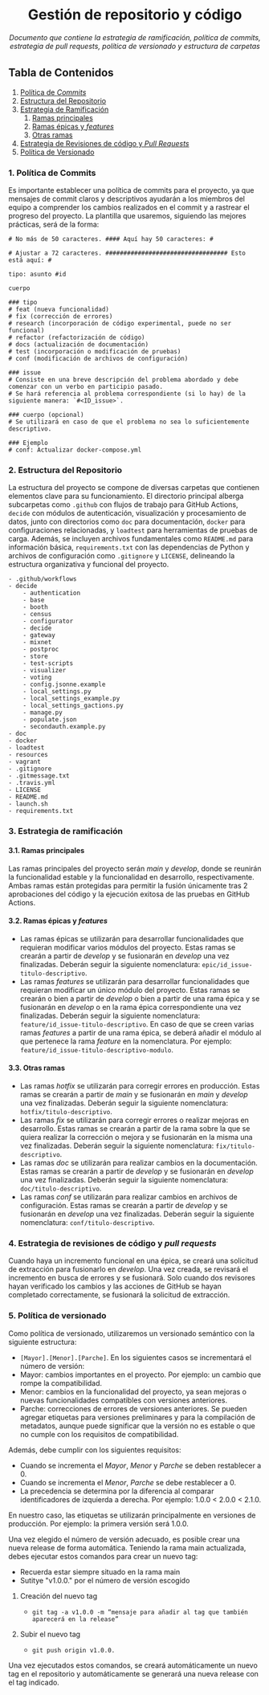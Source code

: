 <h1 align="center">Gestión de repositorio y código</h1>
<h6 align="center">Documento que contiene la estrategia de ramificación, política de commits, estrategia de pull requests, política de versionado y estructura de carpetas</h6>

## Tabla de Contenidos

1. [Política de *Commits*](#id1)
2. [Estructura del Repositorio](#id2)
3. [Estrategia de Ramificación](#id3)
    1. [Ramas principales](#id3.1)
    2. [Ramas épicas y *features*](#id3.2)
    3. [Otras ramas](#id3.3)
4. [Estrategia de Revisiones de código y *Pull Requests*](#id4)
5. [Política de Versionado](#id5)

 <div id='id1'/>

### 1. Política de Commits
Es importante establecer una política de commits para el proyecto, ya que mensajes de commit claros y descriptivos ayudarán a los miembros del equipo a comprender los cambios realizados en el commit y a rastrear el progreso del proyecto. La plantilla que usaremos, siguiendo las mejores prácticas, será de la forma:

```
# No más de 50 caracteres. #### Aquí hay 50 caracteres: #

# Ajustar a 72 caracteres. ################################## Esto está aquí: #

tipo: asunto #id

cuerpo

### tipo
# feat (nueva funcionalidad)
# fix (corrección de errores)
# research (incorporación de código experimental, puede no ser funcional)
# refactor (refactorización de código)
# docs (actualización de documentación)
# test (incorporación o modificación de pruebas)
# conf (modificación de archivos de configuración)

### issue
# Consiste en una breve descripción del problema abordado y debe comenzar con un verbo en participio pasado.
# Se hará referencia al problema correspondiente (si lo hay) de la siguiente manera: `#<ID_issue>`.

### cuerpo (opcional)
# Se utilizará en caso de que el problema no sea lo suficientemente descriptivo.

### Ejemplo
# conf: Actualizar docker-compose.yml
```
<div id='id2'/>

### 2. Estructura del Repositorio
La estructura del proyecto se compone de diversas carpetas que contienen elementos clave para su funcionamiento. El directorio principal alberga subcarpetas como `.github` con flujos de trabajo para GitHub Actions, `decide` con módulos de autenticación, visualización y procesamiento de datos, junto con directorios como `doc` para documentación, `docker` para configuraciones relacionadas, y `loadtest` para herramientas de pruebas de carga. Además, se incluyen archivos fundamentales como `README.md` para información básica, `requirements.txt` con las dependencias de Python y archivos de configuración como `.gitignore` y `LICENSE`, delineando la estructura organizativa y funcional del proyecto.

```
- .github/workflows
- decide
	- authentication
	- base
	- booth
	- census
	- configurator
	- decide
	- gateway
	- mixnet
	- postproc
	- store
	- test-scripts
	- visualizer
	- voting
	- config.jsonne.example
	- local_settings.py
	- local_settings_example.py
	- local_settings_gactions.py
	- manage.py
	- populate.json
	- secondauth.example.py
- doc
- docker
- loadtest
- resources
- vagrant
- .gitignore
- .gitmessage.txt
- .travis.yml
- LICENSE
- README.md
- launch.sh
- requirements.txt
```
<div id='id3'/>

### 3. Estrategia de ramificación
<div id='id3.1'/>

#### 3.1. Ramas principales

Las ramas principales del proyecto serán *main* y *develop*, donde se reunirán la funcionalidad estable y la funcionalidad en desarrollo, respectivamente. Ambas ramas están protegidas para permitir la fusión únicamente tras 2 aprobaciones del código y la ejecución exitosa de las pruebas en GitHub Actions.

<div id='id3.2'/>

#### 3.2. Ramas épicas y *features*

- Las ramas épicas se utilizarán para desarrollar funcionalidades que requieran modificar varios módulos del proyecto. Estas ramas se crearán a partir de *develop* y se fusionarán en *develop* una vez finalizadas. Deberán seguir la siguiente nomenclatura: `epic/id_issue-titulo-descriptivo`.
- Las ramas *features* se utilizarán para desarrollar funcionalidades que requieran modificar un único módulo del proyecto. Estas ramas se crearán o bien a partir de *develop* o bien a partir de una rama épica y se fusionarán en *develop* o en la rama épica correspondiente una vez finalizadas. Deberán seguir la siguiente nomenclatura: `feature/id_issue-titulo-descriptivo`. En caso de que se creen varias ramas *features* a partir de una rama épica, se deberá añadir el módulo al que pertenece la rama *feature* en la nomenclatura. Por ejemplo: `feature/id_issue-titulo-descriptivo-modulo`.

<div id='id3.3'/>

#### 3.3. Otras ramas

- Las ramas *hotfix* se utilizarán para corregir errores en producción. Estas ramas se crearán a partir de *main* y se fusionarán en *main* y *develop* una vez finalizadas. Deberán seguir la siguiente nomenclatura: `hotfix/titulo-descriptivo`.
- Las ramas *fix* se utilizarán para corregir errores o realizar mejoras en desarrollo. Estas ramas se crearán a partir de la rama sobre la que se quiera realizar la corrección o mejora y se fusionarán en la misma una vez finalizadas. Deberán seguir la siguiente nomenclatura: `fix/titulo-descriptivo`.
- Las ramas *doc* se utilizarán para realizar cambios en la documentación. Estas ramas se crearán a partir de *develop* y se fusionarán en *develop* una vez finalizadas. Deberán seguir la siguiente nomenclatura: `doc/titulo-descriptivo`.
- Las ramas *conf* se utilizarán para realizar cambios en archivos de configuración. Estas ramas se crearán a partir de *develop* y se fusionarán en *develop* una vez finalizadas. Deberán seguir la siguiente nomenclatura: `conf/titulo-descriptivo`.

<div id='id4'/>

### 4. Estrategia de revisiones de código y *pull requests*

Cuando haya un incremento funcional en una épica, se creará una solicitud de extracción para fusionarlo en *develop*. Una vez creada, se revisará el incremento en busca de errores y se fusionará. Solo cuando dos revisores hayan verificado los cambios y las acciones de GitHub se hayan completado correctamente, se fusionará la solicitud de extracción.

<div id='id5'/>

### 5. Política de versionado

Como política de versionado, utilizaremos un versionado semántico con la siguiente estructura:
- `[Mayor].[Menor].[Parche]`.
En los siguientes casos se incrementará el número de versión:
- Mayor: cambios importantes en el proyecto. Por ejemplo: un cambio que rompe la compatibilidad.
- Menor: cambios en la funcionalidad del proyecto, ya sean mejoras o nuevas funcionalidades compatibles con versiones anteriores.
- Parche: correcciones de errores de versiones anteriores.
Se pueden agregar etiquetas para versiones preliminares y para la compilación de metadatos, aunque puede significar que la versión no es estable o que no cumple con los requisitos de compatibilidad.

Además, debe cumplir con los siguientes requisitos:
- Cuando se incrementa el *Mayor*, *Menor* y *Parche* se deben restablecer a 0.
- Cuando se incrementa el *Menor*, *Parche* se debe restablecer a 0.
- La precedencia se determina por la diferencia al comparar identificadores de izquierda a derecha. Por ejemplo: 1.0.0 < 2.0.0 < 2.1.0.

En nuestro caso, las etiquetas se utilizarán principalmente en versiones de producción. Por ejemplo: la primera versión será 1.0.0.

Una vez elegido el número de versión adecuado, es posible crear una nueva release de forma automática. 
Teniendo la rama main actualizada, debes ejecutar estos comandos para crear un nuevo tag:

- Recuerda estar siempre situado en la rama main
- Sutitye "v1.0.0." por el número de versión escogido

1. Creación del nuevo tag
    - `git tag -a v1.0.0 -m “mensaje para añadir al tag que también aparecerá en la release”`

2.  Subir el nuevo tag
    - `git push origin v1.0.0.`

Una vez ejecutados estos comandos, se creará automáticamente un nuevo tag en el repositorio y automáticamente se generará una nueva release con el tag indicado.
